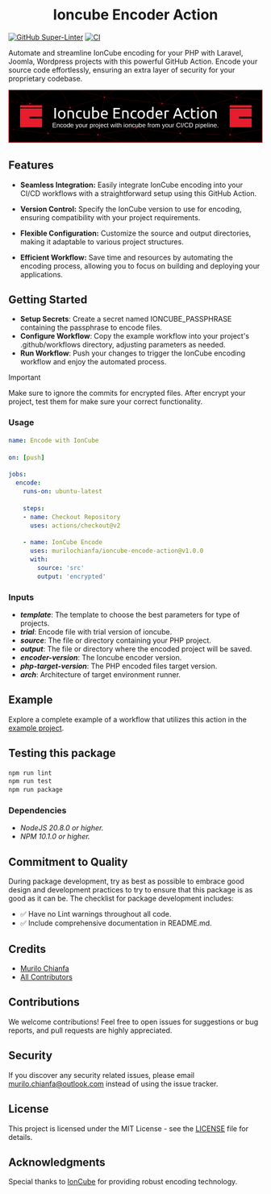 <h1 align="center">Ioncube Encoder Action</h1>

[![GitHub Super-Linter](https://github.com/MuriloChianfa/ioncube-encoder-action/actions/workflows/linter.yml/badge.svg)](https://github.com/MuriloChianfa/ioncube-encoder-action/actions/workflows/linter.yml)
[![CI](https://github.com/MuriloChianfa/ioncube-encoder-action/actions/workflows/ci.yml/badge.svg)](https://github.com/MuriloChianfa/ioncube-encoder-action/actions/workflows/ci.yml)

Automate and streamline IonCube encoding for your PHP with Laravel, Joomla, Wordpress projects with this powerful GitHub Action. Encode your source code effortlessly, ensuring an extra layer of security for your proprietary codebase.

![Banner](banner.png)

## Features

- **Seamless Integration:** Easily integrate IonCube encoding into your CI/CD workflows with a straightforward setup using this GitHub Action.

- **Version Control:** Specify the IonCube version to use for encoding, ensuring compatibility with your project requirements.

- **Flexible Configuration:** Customize the source and output directories, making it adaptable to various project structures.

- **Efficient Workflow:** Save time and resources by automating the encoding process, allowing you to focus on building and deploying your applications.

## Getting Started

- **Setup Secrets**: Create a secret named IONCUBE_PASSPHRASE containing the passphrase to encode files.
- **Configure Workflow**: Copy the example workflow into your project's .github/workflows directory, adjusting parameters as needed.
- **Run Workflow**: Push your changes to trigger the IonCube encoding workflow and enjoy the automated process.

> [!IMPORTANT]
>
> Make sure to ignore the commits for encrypted files.
> After encrypt your project, test them for make sure your correct functionality.

### Usage

```yaml
name: Encode with IonCube

on: [push]

jobs:
  encode:
    runs-on: ubuntu-latest

    steps:
    - name: Checkout Repository
      uses: actions/checkout@v2

    - name: IonCube Encode
      uses: murilochianfa/ioncube-encode-action@v1.0.0
      with:
        source: 'src'
        output: 'encrypted'
```

### Inputs

- ***template***: The template to choose the best parameters for type of projects.
- ***trial***: Encode file with trial version of ioncube.
- ***source***: The file or directory containing your PHP project.
- ***output***: The file or directory where the encoded project will be saved.
- ***encoder-version***: The Ioncube encoder version.
- ***php-target-version***: The PHP encoded files target version.
- ***arch***: Architecture of target environment runner.

## Example

Explore a complete example of a workflow that utilizes this action in the <a href="https://github.com/MuriloChianfa/ioncube-encoder-action">example project</a>.

## Testing this package

```bash
npm run lint
npm run test
npm run package
```

### Dependencies

- *NodeJS 20.8.0 or higher.*
- *NPM 10.1.0 or higher.*

## Commitment to Quality
During package development, try as best as possible to embrace good design and
development practices to try to ensure that this package is as good as it can
be. The checklist for package development includes:

-   ✅ Have no Lint warnings throughout all code.
-   ✅ Include comprehensive documentation in README.md.

## Credits

- [Murilo Chianfa](https://github.com/MuriloChianfa)
- [All Contributors](../../contributors)

## Contributions

We welcome contributions! Feel free to open issues for suggestions or bug reports, and pull requests are highly appreciated.

## Security

If you discover any security related issues, please email murilo.chianfa@outlook.com instead of using the issue tracker.

## License

This project is licensed under the MIT License - see the [LICENSE](LICENSE.md) file for details.

## Acknowledgments

Special thanks to <a href="https://www.ioncube.com/">IonCube</a> for providing robust encoding technology.
